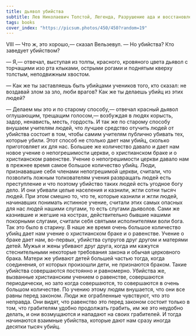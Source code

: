 ```yaml
---
title: дьявол убийства
subtitle: Лев Николаевич Толстой, Легенда, Разрушение ада и восстановление его
tags: books
cover_index: "https://picsum.photos/450/450?random=19"
---
```




VIII
— Что ж, это хорошо,— сказал Вельзевул. — Но убийства? Кто заведует убийством?

— Я,— отвечал, выступая из толпы, красного, кровяного цвета дьявол с торчащими изо рта клыками, острыми рогами и поднятым кверху толстым, неподвижным хвостом.

— Как же ты заставляешь быть убийцами учеников того, кто сказал: не воздавай злом за зло, люби врагов? Как же ты делаешь убийц из этих людей?

— Делаем мы это и по старому способу,— отвечал красный дьявол оглушающим, трещащим голосом,— возбуждая в людях корысть, задор, ненависть, месть, гордость. И так же по старому способу внушаем учителям людей, что лучшее средство отучить людей от убийства состоит в том, чтобы самим учителям публично убивать тех, которые убили. Этот способ не столько дает нам убийц, сколько приготовляет их для нас. Большее же количество давало и дает нам новое учение о непогрешимости церкви, о христианском браке и о христианском равенстве. Учение о непогрешимости церкви давало нам в прежнее время самое большое количество убийц. Люди, признававшие себя членами непогрешимой церкви, считали, что позволить ложным толкователям учения развращать людей есть преступление и что поэтому убийство таких людей есть угодное богу дело. И они убивали целые населения и казнили, жгли сотни тысяч людей. При этом смешно то, что те, которые казнили и жгли людей, начинавших понимать истинное учение, считали этих самых опасных для нас людей нашими слугами, то есть слугами дьяволов. Сами же казнившие и жегшие на кострах, действительно бывшие нашими покорными слугами, считали себя святыми исполнителями воли бога. Так это было в старину. В наше же время очень большое количество убийц дает нам учение о христианском браке и о равенстве. Учение о браке дает нам, во-первых, убийства супругов друг другом и матерями детей. Мужья и жены убивают друг друга, когда им кажутся стеснительными некоторые требования закона и обычая церковного брака. Матери же убивают детей большей частью тогда, когда соединения, от которых произошли дети, не признаются браком. Такие убийства совершаются постоянно и равномерно. Убийства же, вызванные христианским учением о равенстве, совершаются периодически, но зато когда совершаются, то совершаются в очень большом количестве. По учению этому людям внушается, что они все равны перед законом. Люди же ограбленные чувствуют, что это неправда. Они видят, что равенство это перед законом состоит только в том, что грабителям удобно продолжать грабить, им же это неудобно делать, и они возмущаются и нападают на своих грабителей. И тогда начинаются взаимные убийства, которые дают нам сразу иногда десятки тысяч убийц.
